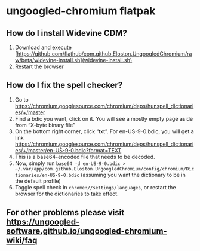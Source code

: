# ungoogled-chromium flatpak

## How do I install Widevine CDM?

1. Download and execute [https://github.com/flathub/com.github.Eloston.UngoogledChromium/raw/beta/widevine-install.sh](widevine-install.sh)
2. Restart the browser

## How do I fix the spell checker?

1. Go to https://chromium.googlesource.com/chromium/deps/hunspell_dictionaries/+/master
2. Find a bdic you want, click on it. You will see a mostly empty page aside from “X-byte binary file”
3. On the bottom right corner, click “txt”. For en-US-9-0.bdic, you will get a link https://chromium.googlesource.com/chromium/deps/hunspell_dictionaries/+/master/en-US-9-0.bdic?format=TEXT
4. This is a base64-encoded file that needs to be decoded.
5. Now, simply run `base64 -d en-US-9-0.bdic > ~/.var/app/com.github.Eloston.UngoogledChromium/config/chromium/Dictionaries/en-US-9-0.bdic` (assuming you want the dictionary to be in the default profile)
6. Toggle spell check in `chrome://settings/languages`, or restart the browser for the dictionaries to take effect.

## For other problems please visit https://ungoogled-software.github.io/ungoogled-chromium-wiki/faq

